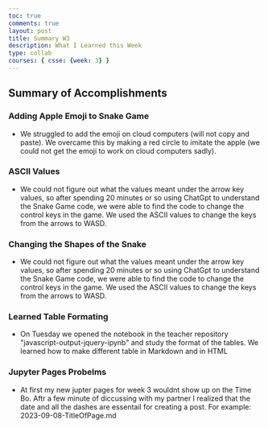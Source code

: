 ```yaml
---
toc: true
comments: true
layout: post
title: Summary W3
description: What I Learned this Week
type: collab
courses: { csse: {week: 3} }
---
```

## Summary of Accomplishments

### Adding Apple Emoji to Snake Game
- We struggled to add the emoji on cloud computers (will not copy and paste). We overcame this by making a red circle to imitate the apple (we could not get the emoji to work on cloud computers sadly).

### ASCII Values
- We could not figure out what the values meant under the arrow key values, so after spending 20 minutes or so using ChatGpt to understand the Snake Game code, we were able to find the code to change the control keys in the game. We used the ASCII values to change the keys from the arrows to WASD.

### Changing the Shapes of the Snake 
- We could not figure out what the values meant under the arrow key values, so after spending 20 minutes or so using ChatGpt to understand the Snake Game code, we were able to find the code to change the control keys in the game. We used the ASCII values to change the keys from the arrows to WASD.

### Learned Table Formating
- On Tuesday we opened the notebook in the teacher repository "javascript-output-jquery-ipynb" and study the format of the tables. We learned how to make different table in Markdown and in HTML

### Jupyter Pages Probelms
- At first my new jupter pages for week 3 wouldnt show up on the Time Bo. Aftr a few minute of diccussing with my partner I realized that the date and all the dashes are essentail for creating a post. For example: 2023-09-08-TitleOfPage.md
